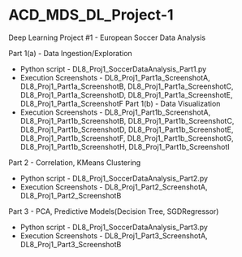 # ACD_MDS_DL_Project-1
Deep Learning Project #1  - European Soccer Data Analysis 

Part 1(a) - Data Ingestion/Exploration
- Python script - DL8_Proj1_SoccerDataAnalysis_Part1.py
- Execution Screenshots -
DL8_Proj1_Part1a_ScreenshotA,
DL8_Proj1_Part1a_ScreenshotB,
DL8_Proj1_Part1a_ScreenshotC,
DL8_Proj1_Part1a_ScreenshotD,
DL8_Proj1_Part1a_ScreenshotE,
DL8_Proj1_Part1a_ScreenshotF
Part 1(b) - Data Visualization
- Execution Screenshots -
DL8_Proj1_Part1b_ScreenshotA,
DL8_Proj1_Part1b_ScreenshotB,
DL8_Proj1_Part1b_ScreenshotC,
DL8_Proj1_Part1b_ScreenshotD,
DL8_Proj1_Part1b_ScreenshotE,
DL8_Proj1_Part1b_ScreenshotF,
DL8_Proj1_Part1b_ScreenshotG,
DL8_Proj1_Part1b_ScreenshotH,
DL8_Proj1_Part1b_ScreenshotI

Part 2 - Correlation, KMeans Clustering
- Python script - DL8_Proj1_SoccerDataAnalysis_Part2.py
- Execution Screenshots -
DL8_Proj1_Part2_ScreenshotA,
DL8_Proj1_Part2_ScreenshotB

Part 3 - PCA, Predictive Models(Decision Tree, SGDRegressor)
- Python script - DL8_Proj1_SoccerDataAnalysis_Part3.py
- Execution Screenshots -
DL8_Proj1_Part3_ScreenshotA,
DL8_Proj1_Part3_ScreenshotB
